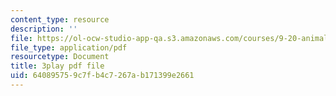 ```yaml
---
content_type: resource
description: ''
file: https://ol-ocw-studio-app-qa.s3.amazonaws.com/courses/9-20-animal-behavior-fall-2013/640895759c7fb4c7267ab171399e2661_472247.pdf
file_type: application/pdf
resourcetype: Document
title: 3play pdf file
uid: 64089575-9c7f-b4c7-267a-b171399e2661
---
```

